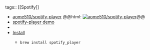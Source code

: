tags:: [[Spotify]]

- [aome510/spotify-player](https://github.com/aome510/spotify-player)
  @@html: <a href="https://github.com/aome510/spotify-player/"><img src="https://github-readme-stats-astronomer.vercel.app/api/pin/?username=aome510&repo=spotify-player&theme=tokyonight" alt="aome510/spotify-player"/></a>@@
- [spotify-player demo](https://asciinema.org/a/446913)
-
- [Install](https://github.com/aome510/spotify-player#installation)
	- ```shell
	  brew install spotify_player
	  ```